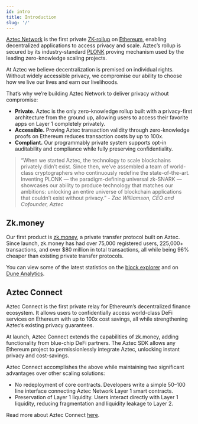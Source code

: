 ```yaml
---
id: intro
title: Introduction
slug: '/'
---
```


[Aztec Network](https://aztec.network/) is the first private [ZK-rollup](https://ethereum.org/en/developers/docs/scaling/zk-rollups/) on [Ethereum](https://ethereum.org/), enabling decentralized applications to access privacy and scale. Aztec’s rollup is secured by its industry-standard [PLONK](https://cryptocurrencywiki.org/PLONK) proving mechanism used by the leading zero-knowledge scaling projects.

At Aztec we believe decentralization is premised on individual rights. Without widely accessible privacy, we compromise our ability to choose how we live our lives and earn our livelihoods.

That’s why we’re building Aztec Network to deliver privacy without compromise:

- __Private.__ Aztec is the only zero-knowledge rollup built with a privacy-first architecture from the ground up, allowing users to access their favorite apps on Layer 1 completely privately.
- __Accessible.__ Proving Aztec transaction validity through zero-knowledge proofs on Ethereum reduces transaction costs by up to 100x.
- __Compliant.__ Our programmably private system supports opt-in auditability and compliance while fully preserving confidentiality.

> “When we started Aztec, the technology to scale blockchains privately didn’t exist. Since then, we’ve assembled a team of world-class cryptographers who continuously redefine the state-of-the-art. Inventing PLONK — the paradigm-defining universal zk-SNARK — showcases our ability to produce technology that matches our ambitions: unlocking an entire universe of blockchain applications that couldn’t exist without privacy.” _- Zac Williamson, CEO and Cofounder, Aztec_

## Zk.money

Our first product is [zk.money](https://zk.money), a private transfer protocol built on Aztec. Since launch, zk.money has had over 75,000 registered users, 225,000+ transactions, and over $80 million in total transactions, all while being 96% cheaper than existing private transfer protocols.

You can view some of the latest statistics on the [block explorer](https://explorer.aztec.network/) and on [Dune Analytics](https://dune.com/flashback/Aztec-2).

## Aztec Connect

Aztec Connect is the first private relay for Ethereum’s decentralized finance ecosystem. It allows users to confidentially access world-class DeFi services on Ethereum with up to 100x cost savings, all while strengthening Aztec’s existing privacy guarantees.

At launch, Aztec Connect extends the capabilities of zk.money, adding functionality from blue-chip DeFi partners. The Aztec SDK allows any Ethereum project to permissionlessly integrate Aztec, unlocking instant privacy and cost-savings.

Aztec Connect accomplishes the above while maintaining two significant advantages over other scaling solutions:

- No redeployment of core contracts. Developers write a simple 50–100 line interface connecting Aztec Network Layer 1 smart contracts.
- Preservation of Layer 1 liquidity. Users interact directly with Layer 1 liquidity, reducing fragmentation and liquidity leakage to Layer 2.

Read more about Aztec Connect [here](./how-aztec-works/aztec-connect).

